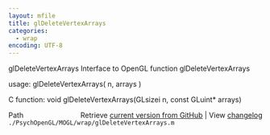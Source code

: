 ```yaml
---
layout: mfile
title: glDeleteVertexArrays
categories:
  - wrap
encoding: UTF-8
---
```


glDeleteVertexArrays  Interface to OpenGL function glDeleteVertexArrays

usage:  glDeleteVertexArrays\( n, arrays \)

C function:  void glDeleteVertexArrays\(GLsizei n, const GLuint\* arrays\)


<div class="code_header" style="text-align:right;">
  <span style="float:left;">Path&nbsp;&nbsp;</span> <span class="counter">Retrieve <a href=
  "https://raw.github.com/Psychtoolbox-3/Psychtoolbox-3/beta/./PsychOpenGL/MOGL/wrap/glDeleteVertexArrays.m">current version from GitHub</a> | View <a href=
  "https://github.com/Psychtoolbox-3/Psychtoolbox-3/commits/beta/./PsychOpenGL/MOGL/wrap/glDeleteVertexArrays.m">changelog</a></span>
</div>
<div class="code">
  <code>./PsychOpenGL/MOGL/wrap/glDeleteVertexArrays.m</code>
</div>
